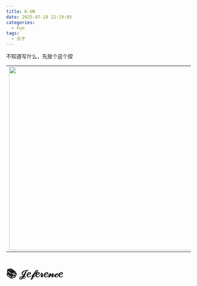 ```yaml
---
title: K-ON
date: 2025-07-19 22:19:03
categories:
  - Fun
tags:
  - 乐子
---
```


不知道写什么，先放个这个捏

<table>
  <tr>
    <td><center><img src="\img\k-on\屏幕截图 2025-07-19 220432.png" width="500"></center></td>
    <td><center><img src="\img\k-on\kingzhenen.jpg" width="500"></center></td>
  </tr>
</table>

<!-- more -->


# 📚 𝒥𝑒𝒻𝑒𝓇𝑒𝓃𝒸𝑒